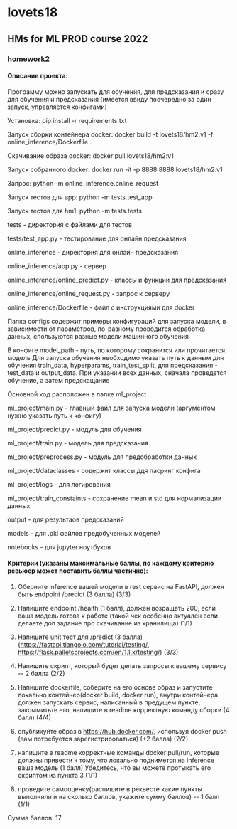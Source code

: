 # lovets18
## HMs for ML PROD course 2022
### homework2

#### Описание проекта:
Программу можно запускать для обучения, для предсказания и сразу для обучения и предсказания 
(имеется ввиду поочередно за один запуск, управляется конфигами)

Установка: pip install -r requirements.txt

Запуск сборки контейнера docker: docker build -t lovets18/hm2:v1 -f online_inference/Dockerfile .

Скачивание образа docker: docker pull lovets18/hm2:v1

Запуск собранного docker: docker run -it -p 8888:8888 lovets18/hm2:v1

Запрос: python -m online_inference.online_request

Запуск тестов для app: python -m tests.test_app

Запуск тестов для hm1: python -m tests.tests

tests - директория с файлами для тестов

tests/test_app.py - тестирование для онлайн предсказания

online_inference - директория для онлайн предсказания

online_inference/app.py - сервер

online_inference/online_predict.py - классы и функции для предсказания

online_inference/online_request.py - запрос к серверу

online_inference/Dockerfile - файл с инструкциями для docker

Папка configs содержит примеры конфигураций для запуска модели, в зависимости от параметров, по-разному проводится обработка данных,
спользуются разные модели машинного обучения

В конфиге model_path - путь, по которому сохранится или прочитается модель
Для запуска обучения необходимо указать путь к данным для обучения train_data, hyperparams, train_test_split, для предсказания - test_data и output_data.
При указании всех данных, сначала проведется обучение, а затем предскащание

Основной код расположен в папке ml_project

ml_project/main.py - главный файл для запуска модели (аргументом нужно указать путь к конфигу)

ml_project/predict.py - модуль для обучения

ml_project/train.py - модель для предсказания

ml_project/preprocess.py - модуль для предобработки данных

ml_project/dataclasses - содержит классы ддя пасринг конфига

ml_project/logs - для логирования

ml_project/train_constaints - сохранение mean и std для нормализации данных

output - для результаов предсказаний

models - для .pkl файлов предобученных моделей

notebooks - для jupyter ноутбуков



#### Критерии (указаны максимальные баллы, по каждому критерию ревьюер может поставить баллы частично):

1) Оберните inference вашей модели в rest сервис на FastAPI, должен быть endpoint /predict (3 балла) (3/3)

2) Напишите endpoint /health (1 балл), должен возращать 200, если ваша модель готова к работе (такой чек особенно актуален если делаете доп задание про скачивание из хранилища) (1/1)

3) Напишите unit тест для /predict (3 балла) (https://fastapi.tiangolo.com/tutorial/testing/, https://flask.palletsprojects.com/en/1.1.x/testing/) (3/3)

4) Напишите скрипт, который будет делать запросы к вашему сервису -- 2 балла (2/2)

5) Напишите dockerfile, соберите на его основе образ и запустите локально контейнер(docker build, docker run), внутри контейнера должен запускать сервис, написанный в предущем пункте, закоммитьте его, напишите в readme корректную команду сборки (4 балл) (4/4)

6) опубликуйте образ в https://hub.docker.com/, используя docker push (вам потребуется зарегистрироваться) (+2 балла) (2/2)

7) напишите в readme корректные команды docker pull/run, которые должны привести к тому, что локально поднимется на inference ваша модель (1 балл) Убедитесь, что вы можете протыкать его скриптом из пункта 3
(1/1)

8) проведите самооценку(распишите в реквесте какие пункты выполнили и на сколько баллов, укажите сумму баллов) -- 1 балл (1/1)

Сумма баллов: 17